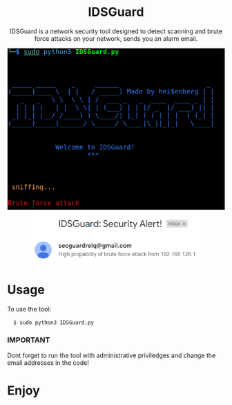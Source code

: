 <div align="center">
<h1>IDSGuard</h1>
<p>IDSGuard is a network security tool designed to detect scanning and brute force attacks on your network, sends you an alarm email. </p>
<img src="https://github.com/L101111/Intrusion-Detection-System-in-Python/blob/main/screen.png" width="600px" /><br>
<img src='https://github.com/L101111/Intrusion-Detection-System-in-Python/blob/main/screen2.png' width='400px'/>
</div>

# Usage

To use the tool:


      $ sudo python3 IDSGuard.py

<h3>IMPORTANT</h3>
Dont forget to run the tool with administrative priviledges and change the email addresses in the code!


# Enjoy
